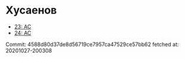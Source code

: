 # Хусаенов
- [23: AC](23.md)
- [24: AC](24.md)

Commit: 4588d80d37de8d56719ce7957ca47529ce57bb62
 fetched at: 20201027-200308

